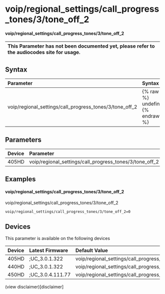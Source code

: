 ﻿---
description: voip/regional_settings/call_progress_tones/3/tone_off_2
search:
    keywords: ['voip','regional_settings','call_progress_tones','3','tone_off_2']
---

# voip/regional_settings/call_progress_tones/3/tone_off_2

#### voip/regional_settings/call_progress_tones/3/tone_off_2


| This Parameter has not been documented yet, please refer to the audiocodes site for usage.  |
| :--- |

## Syntax
| Parameter | Syntax |
| :--- | :--- |
|voip/regional_settings/call_progress_tones/3/tone_off_2 | {% raw %} undefined {% endraw %} |

## Parameters
|Device|Parameter|value|Description|
|:---|:---|:---|:---|
| 405HD | voip/regional_settings/call_progress_tones/3/tone_off_2 |  |  |

## Examples
#### voip/regional_settings/call_progress_tones/3/tone_off_2

voip/regional_settings/call_progress_tones/3/tone_off_2

```
voip/regional_settings/call_progress_tones/3/tone_off_2=0
```

## Devices
This parameter is available on the following devices

| Device | Latest Firmware | Default Value |
|:---|:---|:---|
| 405HD | ;UC_3.0.1.322 | voip/regional_settings/call_progress_tones/3/tone_off_2=0 
| 440HD | ;UC_3.0.1.322 | voip/regional_settings/call_progress_tones/3/tone_off_2=0 
| 450HD | ;UC_3.0.4.111.77 | voip/regional_settings/call_progress_tones/3/tone_off_2=0 

(view disclaimer)[disclaimer]
